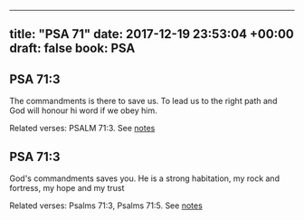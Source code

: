 
---
title: "PSA 71"
date: 2017-12-19 23:53:04 +00:00
draft: false
book: PSA
---

## PSA 71:3

The commandments is there to save us. To lead us to the right path and God will honour hi word if we obey him.

Related verses: PSALM 71:3. See [notes](https://my.bible.com/notes/2794006959358731095)


## PSA 71:3

God's commandments saves you. He is a strong habitation, my rock and fortress, my hope and my trust

Related verses: Psalms 71:3, Psalms 71:5. See [notes](https://my.bible.com/notes/2577309803882471587)

